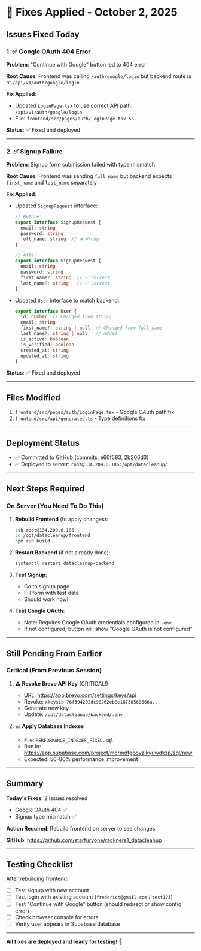 # 🔧 Fixes Applied - October 2, 2025

## Issues Fixed Today

### 1. ✅ Google OAuth 404 Error

**Problem**: "Continue with Google" button led to 404 error

**Root Cause**: Frontend was calling `/auth/google/login` but backend route is at `/api/v1/auth/google/login`

**Fix Applied**:
- Updated `LoginPage.tsx` to use correct API path: `/api/v1/auth/google/login`
- File: `frontend/src/pages/auth/LoginPage.tsx:55`

**Status**: ✅ Fixed and deployed

---

### 2. ✅ Signup Failure

**Problem**: Signup form submission failed with type mismatch

**Root Cause**: Frontend was sending `full_name` but backend expects `first_name` and `last_name` separately

**Fix Applied**:
- Updated `SignupRequest` interface:
  ```typescript
  // Before:
  export interface SignupRequest {
    email: string
    password: string
    full_name: string  // ❌ Wrong
  }

  // After:
  export interface SignupRequest {
    email: string
    password: string
    first_name?: string  // ✅ Correct
    last_name?: string   // ✅ Correct
  }
  ```

- Updated `User` interface to match backend:
  ```typescript
  export interface User {
    id: number  // Changed from string
    email: string
    first_name?: string | null  // Changed from full_name
    last_name?: string | null   // Added
    is_active: boolean
    is_verified: boolean
    created_at: string
    updated_at: string
  }
  ```

**Status**: ✅ Fixed and deployed

---

## Files Modified

1. `frontend/src/pages/auth/LoginPage.tsx` - Google OAuth path fix
2. `frontend/src/api/generated.ts` - Type definitions fix

---

## Deployment Status

- ✅ Committed to GitHub (commits: e60f583, 2b206d3)
- ✅ Deployed to server: `root@134.209.6.186:/opt/datacleanup/`

---

## Next Steps Required

### On Server (You Need To Do This)

1. **Rebuild Frontend** (to apply changes):
   ```bash
   ssh root@134.209.6.186
   cd /opt/datacleanup/frontend
   npm run build
   ```

2. **Restart Backend** (if not already done):
   ```bash
   systemctl restart datacleanup-backend
   ```

3. **Test Signup**:
   - Go to signup page
   - Fill form with test data
   - Should work now!

4. **Test Google OAuth**:
   - Note: Requires Google OAuth credentials configured in `.env`
   - If not configured, button will show "Google OAuth is not configured"

---

## Still Pending From Earlier

### Critical (From Previous Session)

1. ⚠️ **Revoke Brevo API Key** (CRITICAL!)
   - URL: https://app.brevo.com/settings/keys/api
   - Revoke: `xkeysib-76f394202dc90262eb8e18730568666a...`
   - Generate new key
   - Update: `/opt/datacleanup/backend/.env`

2. 📊 **Apply Database Indexes**
   - File: `PERFORMANCE_INDEXES_FIXED.sql`
   - Run in: https://app.supabase.com/project/mcrmdfgooyzlkyuwdkzp/sql/new
   - Expected: 50-80% performance improvement

---

## Summary

**Today's Fixes**: 2 issues resolved
- Google OAuth 404 ✅
- Signup type mismatch ✅

**Action Required**: Rebuild frontend on server to see changes

**GitHub**: https://github.com/starfuryone/rackners1_datacleanup

---

## Testing Checklist

After rebuilding frontend:

- [ ] Test signup with new account
- [ ] Test login with existing account (`fredericd@gmail.com` / `test123`)
- [ ] Test "Continue with Google" button (should redirect or show config error)
- [ ] Check browser console for errors
- [ ] Verify user appears in Supabase database

---

**All fixes are deployed and ready for testing!** 🎉
